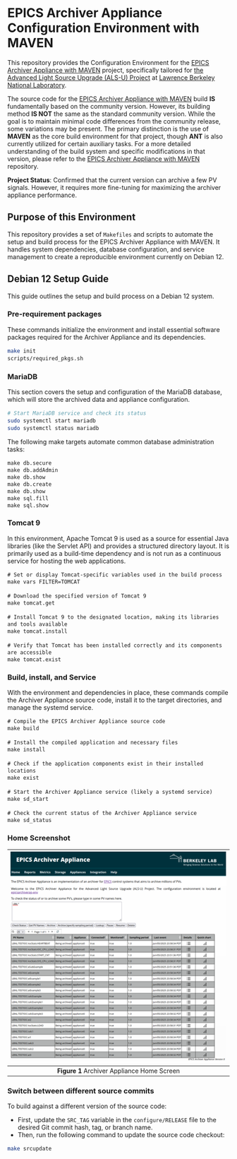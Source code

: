 # EPICS Archiver Appliance Configuration Environment with MAVEN

This repository provides the Configuration Environment for the [EPICS Archiver Appliance with MAVEN](https://github.com/jeonghanlee/epicsarchiverap-maven) project, specifically tailored for [the Advanced Light Source Upgrade (ALS-U) Project](https://als.lbl.gov/als-u/overview/) at [Lawrence Berkeley National Laboratory](https://lbl.gov).

The source code for the [EPICS Archiver Appliance with MAVEN](https://github.com/jeonghanlee/epicsarchiverap-maven) build **IS** fundamentally based on the community version. However, its building method **IS NOT** the same as the standard community version. While the goal is to maintain minimal code differences from the community release, some variations may be present. The primary distinction is the use of **MAVEN** as the core build environment for that project, though **ANT** is also currently utilized for certain auxiliary tasks. For a more detailed understanding of the build system and specific modifications in that version, please refer to the [EPICS Archiver Appliance with MAVEN](https://github.com/jeonghanlee/epicsarchiverap-maven) repository.

**Project Status**: Confirmed that the current version can archive a few PV signals. However, it requires more fine-tuning for maximizing the archiver appliance performance.

## Purpose of this Environment

This repository provides a set of `Makefiles` and scripts to automate the setup and build process for the EPICS Archiver Appliance with MAVEN. It handles system dependencies, database configuration, and service management to create a reproducible environment currently on Debian 12.

## Debian 12 Setup Guide

This guide outlines the setup and build process on a Debian 12 system.

### Pre-requirement packages

These commands initialize the environment and install essential software packages required for the Archiver Appliance and its dependencies.

```bash
make init
scripts/required_pkgs.sh
```

### MariaDB

This section covers the setup and configuration of the MariaDB database, which will store the archived data and appliance configuration.

```bash
# Start MariaDB service and check its status
sudo systemctl start mariadb
sudo systemctl status mariadb
```

The following make targets automate common database administration tasks:
```
make db.secure
make db.addAdmin
make db.show
make db.create
make db.show
make sql.fill
make sql.show
```

### Tomcat 9

In this environment, Apache Tomcat 9 is used as a source for essential Java libraries (like the Servlet API) and provides a structured directory layout. It is primarily used as a build-time dependency and is not run as a continuous service for hosting the web applications.

```
# Set or display Tomcat-specific variables used in the build process
make vars FILTER=TOMCAT

# Download the specified version of Tomcat 9
make tomcat.get

# Install Tomcat 9 to the designated location, making its libraries and tools available
make tomcat.install

# Verify that Tomcat has been installed correctly and its components are accessible
make tomcat.exist
```

### Build, install, and Service

With the environment and dependencies in place, these commands compile the Archiver Appliance source code, install it to the target directories, and manage the systemd service.

```
# Compile the EPICS Archiver Appliance source code
make build

# Install the compiled application and necessary files
make install

# Check if the application components exist in their installed locations
make exist

# Start the Archiver Appliance service (likely a systemd service)
make sd_start

# Check the current status of the Archiver Appliance service
make sd_status
```

### Home Screenshot

|![archappl.png](docs/images/home-2025-06-05.png)|
| :---: |
|**Figure 1** Archiver Appliance Home Screen|


### Switch between different source commits

To build against a different version of the source code:

* First, update the `SRC_TAG` variable in the `configure/RELEASE` file to the desired Git commit hash, tag, or branch name.
* Then, run the following command to update the source code checkout:

```bash
make srcupdate
```

